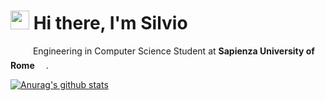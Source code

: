 <h1><img src="https://emojis.slackmojis.com/emojis/images/1531849430/4246/blob-sunglasses.gif?1531849430" width="30"/> Hi there, I'm Silvio</h1>

<p><img src="https://image.flaticon.com/icons/svg/3061/3061267.svg" width="14" /> <img src="https://image.flaticon.com/icons/svg/197/197626.svg" width=14/> Engineering in Computer Science Student at <b>Sapienza University of Rome</b> <img src="https://s4.aconvert.com/convert/p3r68-cdx67/aiohb-1oibn.svg" width="14" height="20"/>. </p>


[![Anurag's github stats](https://github-readme-stats.vercel.app/api?username=SilSever&show_icons=true&theme=merko)](https://github.com/SilSever/github-readme-stats)

